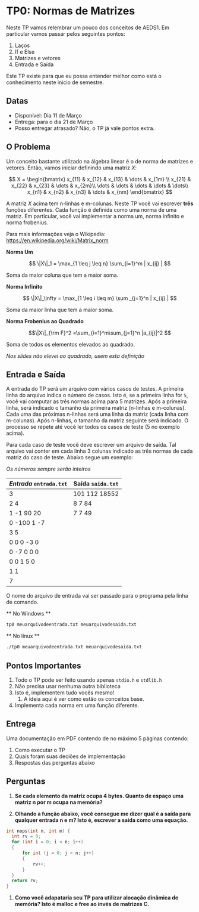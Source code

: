 TP0: Normas de Matrizes
=====================

Neste TP vamos relembrar um pouco dos conceitos de AEDS1. Em particular
vamos passar pelos seguintes pontos:

  1. Laços
  2. If e Else
  3. Matrizes e vetores
  4. Entrada e Saída

Este TP existe para que eu possa entender melhor como está o conhecimento neste
inicio de semestre.

Datas
---------

  * Disponível: Dia 11 de Março
  * Entrega: para o dia 21 de Março
  * Posso entregar atrasado? Não, o TP já vale pontos extra.

O Problema
------------------

Um conceito bastante utilizado na álgebra linear é o de norma de matrizes e
vetores. Então, vamos iniciar definindo uma matriz $X$:

$$
X = \begin{bmatrix}
    x_{11}       & x_{12} & x_{13} & \dots & x_{1m} \\
    x_{21}       & x_{22} & x_{23} & \dots & x_{2m}\\
   \dots & \dots & \dots & \dots & \dots\\
    x_{n1}       & x_{n2} & x_{n3} & \dots & x_{nm}
\end{bmatrix}
$$

A matriz $X$ acima tem n-linhas e m-colunas. Neste TP você vai escrever **três**
funções diferentes. Cada função é definida como uma norma de uma matriz.
Em particular, você vai implementar a norma um, norma infinito e norma
frobenius. 

Para mais informações veja o Wikipedia:
https://en.wikipedia.org/wiki/Matrix_norm

**Norma Um**

$$ \|X\|_1 = \max_{1 \leq j \leq n} \sum_{i=1}^m | x_{ij} | $$

Soma da maior coluna que tem a maior soma.

**Norma Infinito**

$$ \|X\|_\infty = \max_{1 \leq i \leq m} \sum _{j=1}^n | x_{ij} | $$

Soma da maior linha que tem a maior soma.

**Norma Frobenius ao Quadrado**

$$\|X\|_{\rm F}^2 =\sum_{i=1}^m\sum_{j=1}^n |a_{ij}|^2 $$

Soma de todos os elementos elevados ao quadrado.

*Nos slides não elevei ao quadrado, usem esta definição*


Entrada e Saída
-----------------------

A entrada do TP será um arquivo com vários casos de testes. A primeira linha do
arquivo indica o número de casos. Isto é, se a primeira linha for `5`, você vai
computar as três normas acima para 5 matrizes. Após a primeira linha, será
indicado o tamanho da primeira matriz (n-linhas e m-colunas). Cada uma das
próximas n-linhas será uma linha da matriz (cada linha com m-colunas). Após
n-linhas, o tamanho da matriz seguinte será indicado. O processo se repete até
você ler todos os casos de teste (5 no exemplo acima).

Para cada caso de teste você deve escrever um arquivo de saída. Tal arquivo vai
conter em cada linha 3 colunas indicado as três normas de cada matriz do caso de
teste. Abaixo segue um exemplo:

*Os números sempre serão inteiros*

| *Entrada* `entrada.txt` | Saída `saida.txt` |
|--------------------------------------|---------------------------|
|3                                                | 101 112  18552       |
|2 4                                             | 8 7 84                        |
|1 -1 90 20                                | 7 7 49                        |
|0 -100 1 -7                               |                                    |
|3 5                                             |                                    |
|0 0 0 -3 0                                  |                                    |
|0 -7 0 0 0                                  |                                    |
|0 0 1 5 0                                   |                                    |
|1 1                                             |                                    |
|7                                                |                                    |

O nome do arquivo de entrada vai ser passado para o programa pela
linha de comando.

** No Windows **
~~~cmd
tp0 meuarquivodeentrada.txt meuarquivodesaida.txt
~~~

** No linux **
~~~bash
./tp0 meuarquivodeentrada.txt meuarquivodesaida.txt
~~~

Pontos Importantes
------------------------------

1. Todo o TP pode ser feito usando apenas ```stdio.h``` e ```stdlib.h```
1. Não precisa usar nenhuma outra biblioteca
1. Isto é, implementem tudo vocês mesmo!
    1. A ideia aqui é ver como estão os conceitos base.
1. Implementa cada norma em uma função diferente.

Entrega
------------

Uma documentação em PDF contendo de no máximo 5 páginas contendo:

1. Como executar o TP
1. Quais foram suas deciões de implementação
1. Respostas das perguntas abaixo

Perguntas
---------------

  1. **Se cada elemento da matriz ocupa 4 bytes. Quanto de espaço uma matriz n por m ocupa na memória?**
  
  1. **Olhando a função abaixo, você consegue me dizer qual é a saída para qualquer entrada n e m? Isto é, escrever a saída como uma equação.**
  
  ```c
  int nops(int n, int m) {
  	int rv = 0;
  	for (int i = 0; i < n; i++) 
  	{
  		for int (j = 0; j < n; j++) 
  		{
  			rv++;
  		}
  	}
  	return rv;
  }
  ```
  
  1. **Como você adapataria seu TP para utilizar alocação dinâmica de memória? Isto é malloc e free ao invés de matrizes C.**


